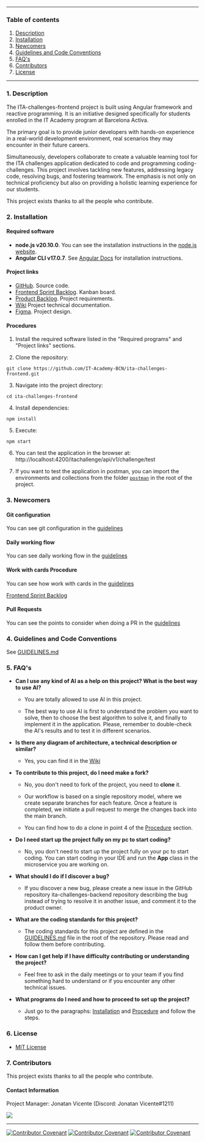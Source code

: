 <!-- ## ITA-Challenges-Frontend -->

<hr>

### Table of contents

1. [Description](#description)
2. [Installation](#installation)
3. [Newcomers](#newcomers)
4. [Guidelines and Code Conventions](#guidelines-and-code-conventions)
5. [FAQ's](#faqs)
6. [Contributors](#contributors)
7. [License](#License)

<hr>

### 1. Description

The ITA-challenges-frontend project is built using Angular framework and reactive programming. It is an initiative designed specifically for students enrolled in the IT Academy program at Barcelona Activa.

The primary goal is to provide junior developers with hands-on experience in a real-world development environment,
real scenarios they may encounter in their future careers.

Simultaneously, developers collaborate to create a valuable learning tool for the ITA challenges application
dedicated to code and programming coding-challenges. This project involves tackling new features, addressing legacy code, resolving bugs,
and fostering teamwork. The emphasis is not only on technical proficiency but also on providing a holistic learning experience
for our students.

This project exists thanks to all the people who contribute.

### 2. Installation

#### Required software

- **node.js v20.10.0**. You can see the installation instructions in the [node.js website](https://nodejs.org/en/learn/getting-started/how-to-install-nodejs).
- **Angular CLI v17.0.7**. See [Angular Docs](https://angular.io/guide/setup-local) for installation instructions.

#### Project links

- [GitHub](https://github.com/IT-Academy-BCN/ita-challenges-frontend). Source code.
- [Frontend Sprint Backlog](https://github.com/orgs/IT-Academy-BCN/projects/16). Kanban board.
- [Product Backlog](https://github.com/orgs/IT-Academy-BCN/projects/13/views/1?visibleFields=%5B%22Title%22%2C%22Assignees%22%2C%22Status%22%2C%22Labels%22%5D). Project requirements.
- [Wiki](https://github.com/IT-Academy-BCN/ita-challenges-frontend/wiki) Project technical documentation.
- [Figma](https://www.figma.com/file/ScWpDKxEB3wEGbztXMSJO3/Projectes-IT-Academy?type=design&node-id=559-2230&mode=design). Project design.

#### Procedures

1. Install the required software listed in the "Required programs" and "Project links" sections.

2. Clone the repository:

```
git clone https://github.com/IT-Academy-BCN/ita-challenges-frontend.git
```

3. Navigate into the project directory:

```
cd ita-challenges-frontend
```

4. Install dependencies:

```
npm install
```

5. Execute:

```
npm start
```

6. You can test the application in the browser at: http://localhost:4200/itachallenge/api/v1/challenge/test

7. If you want to test the application in postman, you can import the environments and collections from the folder [`postman`](./postman) in the root of the project.

### 3. Newcomers

#### Git configuration

You can see git configuration in the [guidelines](./GUIDELINES.md#22-git-configurations)

#### Daily working flow

You can see daily working flow in the [guidelines](./GUIDELINES.md#23-daily-procedure)

#### Work with cards Procedure

You can see how work with cards in the [guidelines](./GUIDELINES.md#24-work-with-cards-procedure)

[Frontend Sprint Backlog](https://github.com/orgs/IT-Academy-BCN/projects/16)

#### Pull Requests

You can see the points to consider when doing a PR in the [guidelines](./GUIDELINES.md#25-Points-to-consider-when-doing-a-PR)

### 4. Guidelines and Code Conventions

See [GUIDELINES.md](GUIDELINES.md)

### 5. FAQ's

- **Can I use any kind of AI as a help on this project? What is the best way to use AI?**

  - You are totally allowed to use AI in this project.

  - The best way to use AI is first to understand the problem you want to solve, then to choose the best algorithm to solve it, and finally to implement it in the application. Please, remember to double-check the AI's results and to test it in different scenarios.

- **Is there any diagram of architecture, a technical description or similar?**

  - Yes, you can find it in the [Wiki](https://github.com/IT-Academy-BCN/ita-challenges-frontend/wiki)

- **To contribute to this project, do I need make a fork?**

  - No, you don't need to fork of the project, you need to **clone** it.

  - Our workflow is based on a single repository model, where we create separate branches for each feature.
    Once a feature is completed, we initiate a pull request to merge the changes back into the main branch.

  - You can find how to do a clone in point 4 of the [Procedure](#procedure) section.

- **Do I need start up the project fully on my pc to start coding?**

  - No, you don't need to start up the project fully on your pc to start coding.
    You can start coding in your IDE and run the **App** class in the microservice you are working on.

- **What should I do if I discover a bug?**

  - If you discover a new bug, please create a new issue in the GitHub repository ita-challenges-backend repository
    describing the bug instead of trying to resolve it in another issue, and comment it to the product owner.

- **What are the coding standards for this project?**

  - The coding standards for this project are defined in the [GUIDELINES.md](GUIDELINES.md) file in the root of the repository.
    Please read and follow them before contributing.

- **How can I get help if I have difficulty contributing or understanding the project?**

  - Feel free to ask in the daily meetings or to your team if you find something hard to understand or if you encounter any other technical issues.

- **What programs do I need and how to proceed to set up the project?**
  - Just go to the paragraphs: [Installation](#installation) and [Procedure](#procedure) and follow the steps.

### 6. License

- [MIT License](LICENSE)

### 7. Contributors

This project exists thanks to all the people who contribute.

#### Contact Information

Project Manager: Jonatan Vicente (Discord: Jonatan Vicente#1211)

<a href="https://github.com/IT-Academy-BCN/ita-challenges-frontend/graphs/contributors">
<img src="https://contrib.rocks/image?repo=IT-Academy-BCN/ita-challenges-frontend" /></a>

<hr>

[![Contributor Covenant](https://img.shields.io/badge/Contributor%20Covenant-v2.0%20adopted-ff69b4.svg)](CODE_OF_CONDUCT_EN.md)
[![Contributor Covenant](https://img.shields.io/badge/Contributor%20Covenant-v2.0%20adopted-ff69b4.svg)](CODE_OF_CONDUCT_ES.md)
[![Contributor Covenant](https://img.shields.io/badge/Contributor%20Covenant-v2.0%20adopted-ff69b4.svg)](CODE_OF_CONDUCT_CA.md)

